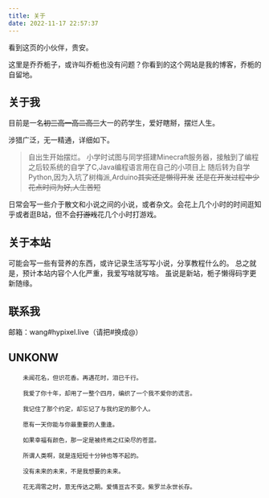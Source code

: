 ```yaml
---
title: 关于
date: 2022-11-17 22:57:37
---
```


看到这页的小伙伴，贵安。

这里是乔乔栀子，或许叫乔栀也没有问题？你看到的这个网站是我的博客，乔栀的自留地。

## 关于我

目前是一名~~初三高一高二高三~~大一的药学生，爱好瞎掰，摆烂人生。

涉猎广泛，无一精通，详细如下。

> 自出生开始摆烂。
> 小学时试图与同学搭建Minecraft服务器，接触到了编程
> 之后较系统的自学了C,Java编程语言用在自己的小项目上
> 随后转为自学Python,因为入坑了树梅派,Arduino~~其实还是懒得开发~~
> ~~还是在开发过程中少花点时间为好,人生苦短~~

日常会写一些介于散文和小说之间的小说，或者杂文。会花上几个小时的时间逛知乎或者逛B站，但不会~~打游戏~~花几个小时打游戏。

## 关于本站

可能会写一些有营养的东西，或许记录生活写写小说，分享教程什么的。
总之就是，预计本站内容个人化严重，我爱写啥就写啥。
虽说是新站，栀子懒得码字更新随缘。

## 联系我

邮箱：wang#hypixel.live（请把#换成@）

## UNKONW

```
    未闻花名，但识花香。再遇花时，泪已千行。

    我爱了你十年，却用了一整个四月，编织了一个我不爱你的谎言。

    我记住了那个约定，却忘记了与我约定的那个人。

    愿有一天你能与你最重要的人重逢。

    如果幸福有颜色，那一定是被终焉之红染尽的苍蓝。

    所谓人类啊，就是连短短十分钟也等不起的。

    没有未来的未来，不是我想要的未来。

    花无凋零之时，意无传达之期。爱情亘古不变。紫罗兰永世长存。
```
